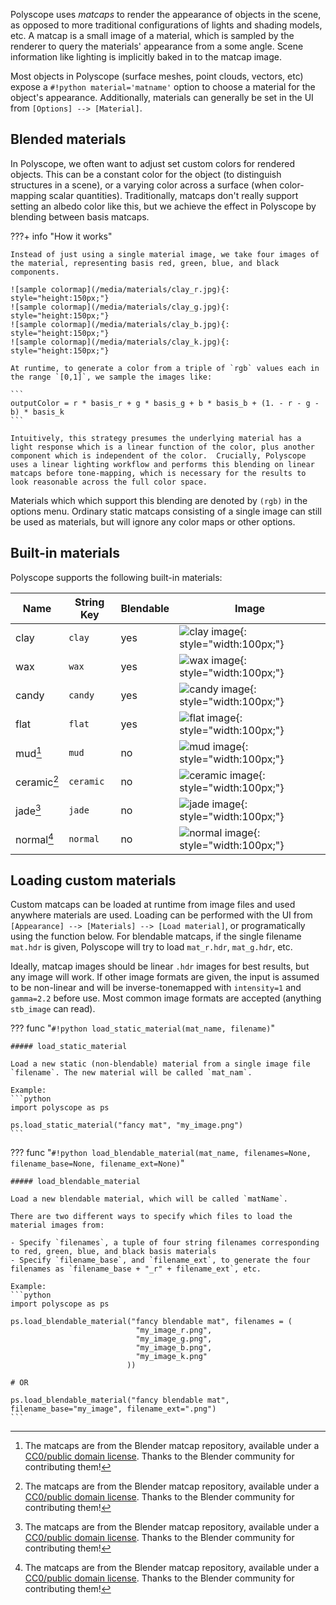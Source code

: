 Polyscope uses *matcaps* to render the appearance of objects in the scene, as opposed to more traditional configurations of lights and shading models, etc. A matcap is a small image of a material, which is sampled by the renderer to query the materials' appearance from a some angle. Scene information like lighting is implicitly baked in to the matcap image.

Most objects in Polyscope (surface meshes, point clouds, vectors, etc) expose a `#!python material='matname'` option to choose a material for the object's appearance. Additionally, materials can generally be set in the UI from `[Options] --> [Material]`.

## Blended materials

In Polyscope, we often want to adjust set custom colors for rendered objects. This can be a constant color for the object (to distinguish structures in a scene), or a varying color across a surface (when color-mapping scalar quantities).  Traditionally, matcaps don't really support setting an albedo color like this, but we achieve the effect in Polyscope by blending between basis matcaps.

???+ info "How it works"

    Instead of just using a single material image, we take four images of the material, representing basis red, green, blue, and black components.

    ![sample colormap](/media/materials/clay_r.jpg){: style="height:150px;"}
    ![sample colormap](/media/materials/clay_g.jpg){: style="height:150px;"}
    ![sample colormap](/media/materials/clay_b.jpg){: style="height:150px;"}
    ![sample colormap](/media/materials/clay_k.jpg){: style="height:150px;"}

    At runtime, to generate a color from a triple of `rgb` values each in the range `[0,1]`, we sample the images like:

    ```
    outputColor = r * basis_r + g * basis_g + b * basis_b + (1. - r - g - b) * basis_k
    ```

    Intuitively, this strategy presumes the underlying material has a light response which is a linear function of the color, plus another component which is independent of the color.  Crucially, Polyscope uses a linear lighting workflow and performs this blending on linear matcaps before tone-mapping, which is necessary for the results to look reasonable across the full color space.

Materials which which support this blending are denoted by `(rgb)` in the options menu.  Ordinary static matcaps consisting of a single image can still be used as materials, but will ignore any color maps or other options.

## Built-in materials

Polyscope supports the following built-in materials:

| **Name** | **String Key** |  **Blendable** | Image |
--- | --- | --- | ---
clay | `clay` | yes | ![clay image](/media/materials/clay_r.jpg){: style="width:100px;"}
wax | `wax` | yes | ![wax image](/media/materials/wax_r.jpg){: style="width:100px;"}
candy | `candy` | yes | ![candy image](/media/materials/candy_r.jpg){: style="width:100px;"}
flat | `flat` | yes | ![flat image](/media/materials/flat_r.jpg){: style="width:100px;"}
mud[^1] | `mud` | no | ![mud image](/media/materials/mud.jpg){: style="width:100px;"}
ceramic[^1] | `ceramic` | no | ![ceramic image](/media/materials/ceramic.jpg){: style="width:100px;"}
jade[^1] | `jade` | no | ![jade image](/media/materials/jade.jpg){: style="width:100px;"}
normal[^1] | `normal` | no | ![normal image](/media/materials/normal.jpg){: style="width:100px;"}


[^1]: The matcaps are from the Blender matcap repository, available under a [CC0/public domain license](https://github.com/blender/blender/blob/master/release/datafiles/studiolights/matcap/license.txt). Thanks to the Blender community for contributing them!

## Loading custom materials

Custom matcaps can be loaded at runtime from image files and used anywhere materials are used. Loading can be performed with the UI from `[Appearance] --> [Materials] --> [Load material]`, or programatically using the function below. For blendable matcaps, if the single filename `mat.hdr` is given, Polyscope will try to load `mat_r.hdr`, `mat_g.hdr`, etc.

Ideally, matcap images should be linear `.hdr` images for best results, but any image will work. If other image formats are given, the input is assumed to be non-linear and will be inverse-tonemapped with `intensity=1` and `gamma=2.2` before use.  Most common image formats are accepted (anything `stb_image` can read).

??? func "`#!python load_static_material(mat_name, filename)`"

    ##### load_static_material

    Load a new static (non-blendable) material from a single image file `filename`. The new material will be called `mat_nam`.

    Example:
    ```python
    import polyscope as ps

    ps.load_static_material("fancy mat", "my_image.png")
    ```


??? func "`#!python load_blendable_material(mat_name, filenames=None, filename_base=None, filename_ext=None)`"

    ##### load_blendable_material

    Load a new blendable material, which will be called `matName`.

    There are two different ways to specify which files to load the material images from:

    - Specify `filenames`, a tuple of four string filenames corresponding to red, green, blue, and black basis materials
    - Specify `filename_base`, and `filename_ext`, to generate the four filenames as `filename_base + "_r" + filename_ext`, etc.

    Example:
    ```python
    import polyscope as ps

    ps.load_blendable_material("fancy blendable mat", filenames = (
                                "my_image_r.png",
                                "my_image_g.png",
                                "my_image_b.png",
                                "my_image_k.png"
                              ))

    # OR

    ps.load_blendable_material("fancy blendable mat", filename_base="my_image", filename_ext=".png")
    ```


